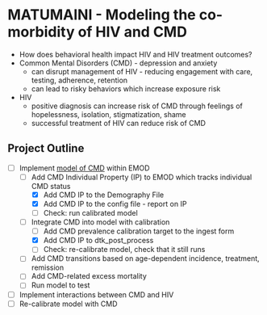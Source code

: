 # MATUMAINI - Modeling the co-morbidity of HIV and CMD

* How does behavioral health impact HIV and HIV treatment outcomes?
* Common Mental Disorders (CMD) - depression and anxiety
    * can disrupt management of HIV - reducing engagement with care, testing, adherence, retention
    * can lead to risky behaviors which increase exposure risk
* HIV
    * positive diagnosis can increase risk of CMD through feelings of hopelessness, isolation, stigmatization, shame
    * successful treatment of HIV can reduce risk of CMD 

## Project Outline

* [ ] Implement [model of CMD](https://docs.google.com/presentation/d/1LaGunWwd2bJYsFmCAZPay9UfXygRY47RvCdVJKmSLjA/edit?usp=sharing) within EMOD
    * [ ] Add CMD Individual Property (IP) to EMOD which tracks individual CMD status
        * [x] Add CMD IP to the Demography File
        * [x] Add CMD IP to the config file - report on IP
        * [ ] Check: run calibrated model
    * [ ] Integrate CMD into model with calibration
        * [ ] Add CMD prevalence calibration target to the ingest form
        * [x] Add CMD IP to dtk_post_process
        * [ ] Check: re-calibrate model, check that it still runs
    * [ ] Add CMD transitions based on age-dependent incidence, treatment, remission
    * [ ] Add CMD-related excess mortality
    * [ ] Run model to test
* [ ] Implement interactions between CMD and HIV
* [ ] Re-calibrate model with CMD